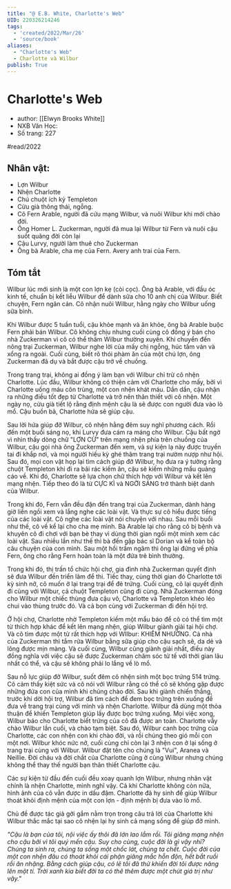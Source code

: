 ```yaml
---
title: "@ E.B. White, Charlotte's Web"
UID: 220326214246
tags:
  - 'created/2022/Mar/26'
  - 'source/book'
aliases:
  - "Charlotte's Web"
  - Charlotte và Wilbur
publish: True
---
```

# Charlotte's Web
- author: [[Elwyn Brooks White]]
- NXB Văn Học:
- Số trang: 227

#read/2022 
## Nhân vật:
- Lợn Wilbur
- Nhện Charlotte
- Chú chuột ích kỷ Templeton
- Cừu già thông thái, ngỗng.
- Cô Fern Arable, người đã cứu mạng Wilbur, và nuôi Wilbur khi mới chào đời.
- Ông Homer L. Zuckerman, người đã mua lại Wilbur từ Fern và nuôi cậu suốt quãng đời còn lại
- Cậu Lurvy, người làm thuê cho Zuckerman
- Ông bà Arable, cha mẹ của Fern. Avery anh trai của Fern.

## Tóm tắt
Wilbur lúc mới sinh là một con lợn kẹ (còi cọc). Ông bà Arable, với đầu óc kinh tế, chuẩn bị kết liễu Wilbur để dành sữa cho 10 anh chị của Wilbur. Biết chuyện, Fern ngăn cản. Cô nhận nuôi Wilbur, hằng ngày cho Wilbur uống sữa bình.

Khi Wilbur được 5 tuần tuổi, cậu khỏe mạnh và ăn khỏe, ông bà Arable buộc Fern phải bán Wilbur. Cô không chịu nhưng cuối cùng cô đồng ý bán cho nhà Zuckerman vì cô có thể thăm Wilbur thường xuyên. Khi chuyển đến nông trại Zuckerman, Wilbur nghe lời của mấy chị ngỗng, húc tấm ván và xổng ra ngoài. Cuối cùng, biết rõ thói phàm ăn của một chú lợn, ông Zuckerman đã dụ và bắt được cậu trở về chuồng.

Trong trang trại, không ai đồng ý làm bạn với Wilbur chỉ trừ cô nhện Charlotte. Lúc đầu, Wilbur không có thiện cảm với Charlotte cho mấy, bởi vì Charlotte uống máu côn trùng, một con nhện khát máu. Dần dần, cậu nhận ra những điều tốt đẹp từ Charlotte và trở nên thân thiết với cô nhện. Một ngày nọ, cừu già tiết lộ rằng định mệnh cậu là sẽ được con người đưa vào lò mổ. Cậu buồn bã, Charlotte hứa sẽ giúp cậu.

Sau lời hứa giúp đỡ Wilbur, cô nhện hằng đêm suy nghĩ phương cách. Rồi đến một buổi sáng nọ, khi Lurvy đưa cám ra máng cho Wilbur. Cậu bất ngờ vì nhìn thấy dòng chữ "LỢN CỪ" trên mạng nhện phía trên chuồng của Wilbur, cậu gọi nhà ông Zuckerman đến xem, và sự kiện lạ này được truyền tai đi khắp nơi, và mọi người hiếu kỳ ghé thăm trang trại nườm nượp như hội. Sau đó, mọi con vật họp lại tìm cách giúp đỡ Wilbur, họ đưa ra ý tưởng rằng chuột Templeton khi đi ra bãi rác kiếm ăn, cậu sẽ kiếm  những mẩu quảng cáo về. Khi đó, Charlotte sẽ lựa chọn chữ thích hợp với Wilbur và kết lên mạng nhện. Tiếp theo đó là từ CỰC KÌ và NGỜI SÁNG trở thành biệt danh của Wilbur.

Trong khi đó, Fern vẫn đều đặn đến trang trại của Zuckerman, dành hàng giờ liền ngồi xem và lắng nghe các loài vật. Và thực sự cô hiểu được tiếng của các loài vật. Cô nghe các loài vật nói chuyện với nhau. Sau mỗi buổi như thế, cô về kể lại cho cha mẹ mình. Bà Arable lại cho rằng cô bị bệnh và khuyên cô đi chơi với bạn bè thay vì dùng thời gian ngồi một mình xem các loài vật. Sau nhiều lần như thế thì bà đến gặp bác sĩ Dorian và kể toàn bộ câu chuyện của con mình. Sau một hồi trầm ngâm thì ông lại đứng về phía Fern, ông cho rằng Fern hoàn toàn là một đứa trẻ bình thường.

Trong khi đó, thị trấn tổ chức hội chợ, gia đình nhà Zuckerman quyết định sẽ đưa Wilbur đến triển lãm để thi. Tiếc thay, cùng thời gian đó Charlotte tới kỳ sinh nở, cô muốn ở lại trang trại để đẻ trứng. Cuối cùng, cô lại quyết định đi cùng với Wilbur, cả chuột Templeton cũng đi cùng. Nhà Zuckerman đóng cho Wilbur một chiếc thùng đưa cậu vô, Charlotte và Templeton khéo léo chui vào thùng trước đó. Và cả bọn cùng với Zuckerman đi đến hội trợ.

Ở hội chợ, Charlotte nhờ Templeton kiếm một mẩu báo để cô có thể tìm một từ thích hợp khác để kết lên mạng nhện, giúp Wilbur giành giải tại hội chợ. Và cô tìm được một từ rất thích hợp với WIlbur: KHIÊM NHƯỜNG. Cả nhà của Zuckerman thì tắm rửa Wilbur bằng sữa giúp cho cậu sạch sẽ, da dẻ và lông được mịn màng. Và cuối cùng, Wilbur cũng giành giải nhất, điều này đồng nghĩa với việc cậu sẽ được Zuckerman chăm sóc tử tế với thời gian lâu nhất có thể, và cậu sẽ không phải lo lắng về lò mổ.

Sau nỗ lực giúp đỡ Wilbur, suốt đêm cô nhện sinh một bọc trứng 514 trứng. Cô cảm thấy kiệt sức và cô nói với Wilbur rằng có thể cô sẽ không gặp được những đứa con của mình khi chúng chào đời. Sau khi giành chiến thắng, trước khi dời hội trợ, Wilbur đã tìm cách để đem bọc trứng trên xuống để đưa về trang trại cùng với mình và nhện Charlotte. Wilbur đã dùng một thỏa thuận để khiến Templeton giúp lấy được bọc trứng xuống. Mọi việc xong, Wilbur báo cho Charlotte biết trứng của cô đã được an toàn. Charlotte vẫy chào Wilbur lần cuối, và chào tạm biệt. Sau đó, Wilbur canh bọc trứng của Charlotte, các con nhện con khi chào đời, và rồi chúng theo gió mỗi con một nơi. Wilbur khóc nức nở, cuối cùng chỉ còn lại 3 nhện con ở lại sống ở trang trại cùng với Wilbur. Wilbur đặt tên cho chúng là "Vui", Aranea và Neillie. Đời cháu và đời chắt của Charlotte cũng ở cùng Wilbur nhưng chúng không thể thay thế người bạn thân thiết Charlotte cậu.

Các sự kiện từ đầu đến cuối đều xoay quanh lợn Wilbur, nhưng nhân vật chính là nhện Charlotte, mình nghĩ vậy. Cả khi Charlotte không còn nữa, hình ảnh của cô vẫn được in dấu đậm. Charlotte đã hy sinh để giúp Wilbur thoát khỏi định mệnh của một con lợn - định mệnh bị đưa vào lò mổ.  
  
Chủ đề được tác giả gởi gắm nằm trọn trong câu trả lời của Charlotte khi Wilbur thắc mắc tại sao cô nhện lại hy sinh cả mạng sống để giúp đỡ mình.

_"Cậu là bạn của tôi, nội việc ấy thôi đã lớn lao lắm rồi. Tôi giăng mạng nhện cho cậu bởi vì tôi quý mến cậu. Suy cho cùng, cuộc đời là gì vậy nhỉ? Chúng ta sinh ra, chúng ta sống một chốc lát, chúng ta chết. Cuộc đời của một con nhện đâu có thoát khỏi cái phận giăng mắc hỗn độn, hết bắt ruồi rồi ăn nhặng. Bằng cách giúp cậu, có lẽ tôi đã thử khiến đời tôi được nâng lên một tí. Trời xanh kia biết đời ta có thê thêm được một chút giá trị như vậy."_